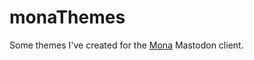# monaThemes

Some themes I've created for the [Mona](https://mastodon.social/@MonaApp) Mastodon client.
